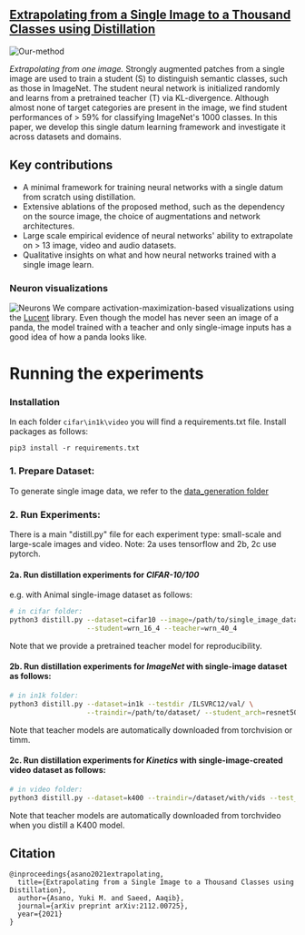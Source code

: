 [Extrapolating from a Single Image to a Thousand Classes using Distillation](https://arxiv.org/abs/2112.00725)
---
![Our-method](https://single-image-distill.github.io/resources/animation_final.gif)

*Extrapolating from one image.* 
Strongly augmented patches from a single image are used to train a student (S) to distinguish semantic classes, such as those in ImageNet. 
The student neural network is initialized randomly and learns from a pretrained teacher (T) via KL-divergence. 
Although almost none of target categories are present in the image, we find student performances of > 59% for classifying ImageNet's 1000 classes. 
In this paper, we develop this single datum learning framework and investigate it across datasets and domains.

## Key contributions

* A minimal framework for training neural networks with a single datum from scratch using distillation.
* Extensive ablations of the proposed method, such as the dependency on the source image, the choice of augmentations and network architectures.
* Large scale empirical evidence of neural networks' ability to extrapolate on > 13 image, video and audio datasets.
* Qualitative insights on what and how neural networks trained with a single image learn.

### Neuron visualizations
![Neurons](https://single-image-distill.github.io/resources/fig_7.png)
We compare activation-maximization-based visualizations using the [Lucent](https://github.com/greentfrapp/lucent) library.
Even though the model has never seen an image of a panda, the model trained with a teacher and only single-image inputs has a good idea of how a panda looks like.


# Running the experiments

### Installation
In each folder `cifar\in1k\video` you will find a requirements.txt file. Install packages as follows:
```
pip3 install -r requirements.txt
```

### 1. Prepare Dataset: 
To generate single image data, we refer to the [data_generation folder](data_generation)

### 2. Run Experiments:
There is a main "distill.py" file for each experiment type: small-scale and large-scale images and video.
Note: 2a uses tensorflow and 2b, 2c use pytorch.

#### 2a. Run distillation experiments for *CIFAR-10/100*
e.g. with Animal single-image dataset as follows:
```sh
# in cifar folder:
python3 distill.py --dataset=cifar10 --image=/path/to/single_image_dataset/ \
                   --student=wrn_16_4 --teacher=wrn_40_4 
```
Note that we provide a pretrained teacher model for reproducibility.

#### 2b. Run distillation experiments for *ImageNet* with single-image dataset as follows:
```sh
# in in1k folder:
python3 distill.py --dataset=in1k --testdir /ILSVRC12/val/ \
                   --traindir=/path/to/dataset/ --student_arch=resnet50 --teacher_arch=resnet18 
```
Note that teacher models are automatically downloaded from torchvision or timm. 


#### 2c. Run distillation experiments for *Kinetics* with single-image-created video dataset as follows:
```sh
# in video folder:
python3 distill.py --dataset=k400 --traindir=/dataset/with/vids --test_data_path /path/to/k400/val 
```
Note that teacher models are automatically downloaded from torchvideo when you distill a K400 model.


## Citation
```
@inproceedings{asano2021extrapolating,
  title={Extrapolating from a Single Image to a Thousand Classes using Distillation},
  author={Asano, Yuki M. and Saeed, Aaqib},
  journal={arXiv preprint arXiv:2112.00725},
  year={2021}
}
```
